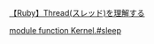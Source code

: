 [【Ruby】Thread(スレッド)を理解する](https://qiita.com/k-penguin-sato/items/1326882c400cac8c109b#ruby%E3%81%A7%E4%B8%A6%E8%A1%8C%E3%83%97%E3%83%AD%E3%82%B0%E3%83%A9%E3%83%9F%E3%83%B3%E3%82%B0%E3%81%AE%E5%AE%9F%E8%A1%8C)

[module function Kernel.#sleep](https://docs.ruby-lang.org/ja/latest/method/Kernel/m/sleep.html)

